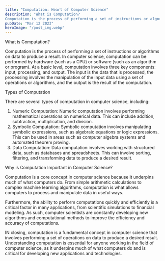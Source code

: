 ```yaml
---
title: "Computation: Heart of Computer Science"
description: "What is Computation?
Computation is the process of performing a set of instructions or algorithms on data to produce a result. In computer science, computation..."
pubDate: "Mar 12 2023"
heroImage: "/post_img.webp"
---
```


What is Computation?

Computation is the process of performing a set of instructions or algorithms on data to produce a result. In computer science, computation can be performed by hardware (such as a CPU) or software (such as an algorithm or program).
At a basic level, computation involves three key components: input, processing, and output. The input is the data that is processed, the processing involves the manipulation of the input data using a set of operations or algorithms, and the output is the result of the computation.

Types of Computation

There are several types of computation in computer science, including:
1. Numeric Computation: Numeric computation involves performing mathematical operations on numerical data. This can include addition, subtraction, multiplication, and division.
2. Symbolic Computation: Symbolic computation involves manipulating symbolic expressions, such as algebraic equations or logic expressions. This can be used in areas such as computer algebra systems and automated theorem proving.
3. Data Computation: Data computation involves working with structured data, such as databases and spreadsheets. This can involve sorting, filtering, and transforming data to produce a desired result.

Why is Computation Important in Computer Science?

Computation is a core concept in computer science because it underpins much of what computers do. From simple arithmetic calculations to complex machine learning algorithms, computation is what allows computers to process and manipulate data in useful ways.

Furthermore, the ability to perform computations quickly and efficiently is a critical factor in many applications, from scientific simulations to financial modeling. As such, computer scientists are constantly developing new algorithms and computational methods to improve the efficiency and accuracy of computations.

IN closing, computation is a fundamental concept in computer science that involves performing a set of operations on data to produce a desired result. Understanding computation is essential for anyone working in the field of computer science, as it underpins much of what computers do and is critical for developing new applications and technologies.
